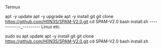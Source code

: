 Termux

apt -y update
apt -y upgrade
apt -y install git
git clone https://github.com/H0N3S/SPAM-V2.0.git
cd SPAM-V2.0
bash install.sh
------------_---------
Linux etc.

sudo su
apt update
apt -y install git
git clone https://github.com/H0N3S/SPAM-V2.0.git
cd SPAM-V2.0
bash install.sh
